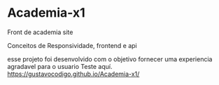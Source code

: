 # Academia-x1
Front de academia site

Conceitos de Responsividade, frontend e api

esse projeto foi desenvolvido com o objetivo fornecer uma experiencia agradavel para o usuario
Teste aquí.
https://gustavocodigo.github.io/Academia-x1/
